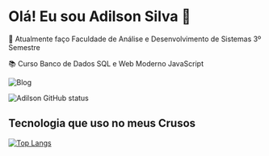# Olá! Eu sou Adilson Silva 👋

🎈 Atualmente faço Faculdade de Análise e Desenvolvimento de Sistemas 3º Semestre

📚 Curso Banco de Dados SQL e Web Moderno JavaScript

![Blog](https://img.shields.io/website-up-down-green-red/http/monip.org.svg)

![Adilson GitHub status](https://github-readme-stats.vercel.app/api?username=adilsonsilva&show_icons=true&theme=radical)

## Tecnologia que uso no meus Crusos

[![Top Langs](https://github-readme-stats.vercel.app/api/top-langs/?username=anuraghazra&layout=compact)](https://github.com/anuraghazra/github-readme-stats)



